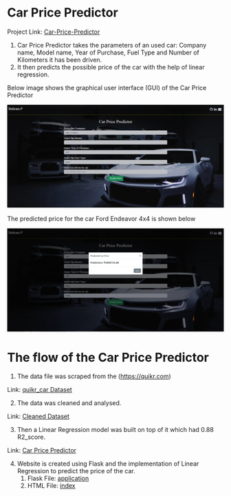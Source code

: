 # Car Price Predictor
Project Link: [Car-Price-Predictor](https://car-price-predictor-ml.herokuapp.com/)
1. Car Price Predictor takes the parameters of an used car: Company name, Model name, Year of Purchase, Fuel Type and Number of Kilometers it has been driven.
2. It then predicts the possible price of the car with the help of linear regression.
 
Below image shows the graphical user interface (GUI) of the Car Price Predictor

![GUI of Car Price Predictor](static/images/gui.PNG)

The predicted price for the car Ford Endeavor 4x4 is shown below

![Predicted Car Price](static/images/predictedprice.PNG)

# The flow of the Car Price Predictor

1. The data file was scraped from the (https://quikr.com)

Link: [quikr_car Dataset](https://github.com/balirampansare/car-price-prediction/blob/main/quikr_car.csv)

2. The data was cleaned and analysed.

Link: [Cleaned Dataset](https://github.com/balirampansare/car-price-prediction/blob/main/cleaned_car.csv)

3. Then a Linear Regression model was built on top of it which had 0.88 R2_score.

Link: [Car Price Predictor](https://github.com/balirampansare/car-price-prediction/blob/main/Car%20Price%20Predictor.ipynb)

4. Website is created using Flask and the implementation of Linear Regression to predict the price of the car.
    1. Flask File: [application](https://github.com/balirampansare/car-price-prediction/blob/main/application.py)
    2. HTML File: [index](https://github.com/balirampansare/car-price-prediction/blob/main/templates/index.html)
